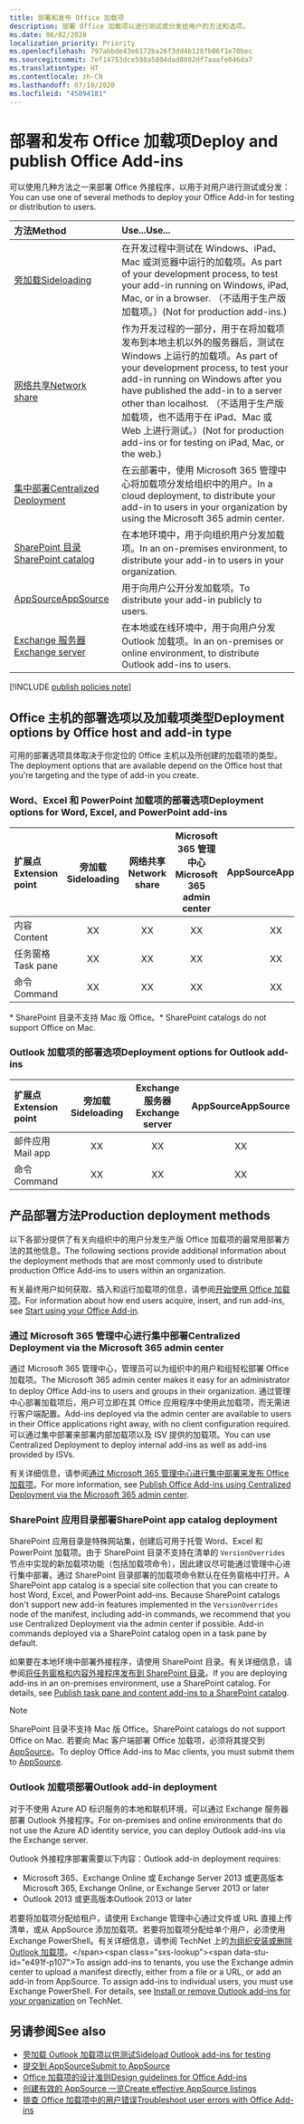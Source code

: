 ```yaml
---
title: 部署和发布 Office 加载项
description: 部署 Office 加载项以进行测试或分发给用户的方法和选项。
ms.date: 06/02/2020
localization_priority: Priority
ms.openlocfilehash: 797abbde43e6172ba26f3dd4b128fb06f1e70bec
ms.sourcegitcommit: 7ef14753dce598a5804dad8802df7aaafe046da7
ms.translationtype: HT
ms.contentlocale: zh-CN
ms.lasthandoff: 07/10/2020
ms.locfileid: "45094181"
---
```

# <a name="deploy-and-publish-office-add-ins"></a><span data-ttu-id="e491f-103">部署和发布 Office 加载项</span><span class="sxs-lookup"><span data-stu-id="e491f-103">Deploy and publish Office Add-ins</span></span>

<span data-ttu-id="e491f-104">可以使用几种方法之一来部署 Office 外接程序，以用于对用户进行测试或分发：</span><span class="sxs-lookup"><span data-stu-id="e491f-104">You can use one of several methods to deploy your Office Add-in for testing or distribution to users.</span></span>

|<span data-ttu-id="e491f-105">**方法**</span><span class="sxs-lookup"><span data-stu-id="e491f-105">**Method**</span></span>|<span data-ttu-id="e491f-106">**Use...**</span><span class="sxs-lookup"><span data-stu-id="e491f-106">**Use...**</span></span>|
|:---------|:------------|
|[<span data-ttu-id="e491f-107">旁加载</span><span class="sxs-lookup"><span data-stu-id="e491f-107">Sideloading</span></span>](../testing/test-debug-office-add-ins.md#sideload-an-office-add-in-for-testing)|<span data-ttu-id="e491f-108">在开发过程中测试在 Windows、iPad、Mac 或浏览器中运行的加载项。</span><span class="sxs-lookup"><span data-stu-id="e491f-108">As part of your development process, to test your add-in running on Windows, iPad, Mac, or in a browser.</span></span> <span data-ttu-id="e491f-109">（不适用于生产版加载项。）</span><span class="sxs-lookup"><span data-stu-id="e491f-109">(Not for production add-ins.)</span></span>|
|[<span data-ttu-id="e491f-110">网络共享</span><span class="sxs-lookup"><span data-stu-id="e491f-110">Network share</span></span>](../testing/create-a-network-shared-folder-catalog-for-task-pane-and-content-add-ins.md)|<span data-ttu-id="e491f-111">作为开发过程的一部分，用于在将加载项发布到本地主机以外的服务器后，测试在 Windows 上运行的加载项。</span><span class="sxs-lookup"><span data-stu-id="e491f-111">As part of your development process, to test your add-in running on Windows after you have published the add-in to a server other than localhost.</span></span> <span data-ttu-id="e491f-112">（不适用于生产版加载项，也不适用于在 iPad、Mac 或 Web 上进行测试。）</span><span class="sxs-lookup"><span data-stu-id="e491f-112">(Not for production add-ins or for testing on iPad, Mac, or the web.)</span></span>|
|[<span data-ttu-id="e491f-113">集中部署</span><span class="sxs-lookup"><span data-stu-id="e491f-113">Centralized Deployment</span></span>](centralized-deployment.md)|<span data-ttu-id="e491f-114">在云部署中，使用 Microsoft 365 管理中心将加载项分发给组织中的用户。</span><span class="sxs-lookup"><span data-stu-id="e491f-114">In a cloud deployment, to distribute your add-in to users in your organization by using the Microsoft 365 admin center.</span></span>|
|[<span data-ttu-id="e491f-115">SharePoint 目录</span><span class="sxs-lookup"><span data-stu-id="e491f-115">SharePoint catalog</span></span>](publish-task-pane-and-content-add-ins-to-an-add-in-catalog.md)|<span data-ttu-id="e491f-116">在本地环境中，用于向组织用户分发加载项。</span><span class="sxs-lookup"><span data-stu-id="e491f-116">In an on-premises environment, to distribute your add-in to users in your organization.</span></span>|
|[<span data-ttu-id="e491f-117">AppSource</span><span class="sxs-lookup"><span data-stu-id="e491f-117">AppSource</span></span>](/office/dev/store/submit-to-appsource-via-partner-center)|<span data-ttu-id="e491f-118">用于向用户公开分发加载项。</span><span class="sxs-lookup"><span data-stu-id="e491f-118">To distribute your add-in publicly to users.</span></span>|
|[<span data-ttu-id="e491f-119">Exchange 服务器</span><span class="sxs-lookup"><span data-stu-id="e491f-119">Exchange server</span></span>](#outlook-add-in-deployment)|<span data-ttu-id="e491f-120">在本地或在线环境中，用于向用户分发 Outlook 加载项。</span><span class="sxs-lookup"><span data-stu-id="e491f-120">In an on-premises or online environment, to distribute Outlook add-ins to users.</span></span>|

[!INCLUDE [publish policies note](../includes/note-publish-policies.md)]

## <a name="deployment-options-by-office-host-and-add-in-type"></a><span data-ttu-id="e491f-121">Office 主机的部署选项以及加载项类型</span><span class="sxs-lookup"><span data-stu-id="e491f-121">Deployment options by Office host and add-in type</span></span>

<span data-ttu-id="e491f-122">可用的部署选项具体取决于你定位的 Office 主机以及所创建的加载项的类型。</span><span class="sxs-lookup"><span data-stu-id="e491f-122">The deployment options that are available depend on the Office host that you're targeting and the type of add-in you create.</span></span>

### <a name="deployment-options-for-word-excel-and-powerpoint-add-ins"></a><span data-ttu-id="e491f-123">Word、Excel 和 PowerPoint 加载项的部署选项</span><span class="sxs-lookup"><span data-stu-id="e491f-123">Deployment options for Word, Excel, and PowerPoint add-ins</span></span>

| <span data-ttu-id="e491f-124">扩展点</span><span class="sxs-lookup"><span data-stu-id="e491f-124">Extension point</span></span> | <span data-ttu-id="e491f-125">旁加载</span><span class="sxs-lookup"><span data-stu-id="e491f-125">Sideloading</span></span> | <span data-ttu-id="e491f-126">网络共享</span><span class="sxs-lookup"><span data-stu-id="e491f-126">Network share</span></span> | <span data-ttu-id="e491f-127">Microsoft 365 管理中心</span><span class="sxs-lookup"><span data-stu-id="e491f-127">Microsoft 365 admin center</span></span> |<span data-ttu-id="e491f-128">AppSource</span><span class="sxs-lookup"><span data-stu-id="e491f-128">AppSource</span></span>   | <span data-ttu-id="e491f-129">SharePoint 目录\*</span><span class="sxs-lookup"><span data-stu-id="e491f-129">SharePoint catalog\*</span></span> |
|:----------------|:-----------:|:-------------:|:-----------------------:|:----------:|:--------------------:|
| <span data-ttu-id="e491f-130">内容</span><span class="sxs-lookup"><span data-stu-id="e491f-130">Content</span></span>         | <span data-ttu-id="e491f-131">X</span><span class="sxs-lookup"><span data-stu-id="e491f-131">X</span></span>           | <span data-ttu-id="e491f-132">X</span><span class="sxs-lookup"><span data-stu-id="e491f-132">X</span></span>             | <span data-ttu-id="e491f-133">X</span><span class="sxs-lookup"><span data-stu-id="e491f-133">X</span></span>                       | <span data-ttu-id="e491f-134">X</span><span class="sxs-lookup"><span data-stu-id="e491f-134">X</span></span>          | <span data-ttu-id="e491f-135">X</span><span class="sxs-lookup"><span data-stu-id="e491f-135">X</span></span>                    |
| <span data-ttu-id="e491f-136">任务窗格</span><span class="sxs-lookup"><span data-stu-id="e491f-136">Task pane</span></span>       | <span data-ttu-id="e491f-137">X</span><span class="sxs-lookup"><span data-stu-id="e491f-137">X</span></span>           | <span data-ttu-id="e491f-138">X</span><span class="sxs-lookup"><span data-stu-id="e491f-138">X</span></span>             | <span data-ttu-id="e491f-139">X</span><span class="sxs-lookup"><span data-stu-id="e491f-139">X</span></span>                       | <span data-ttu-id="e491f-140">X</span><span class="sxs-lookup"><span data-stu-id="e491f-140">X</span></span>          | <span data-ttu-id="e491f-141">X</span><span class="sxs-lookup"><span data-stu-id="e491f-141">X</span></span>                    |
| <span data-ttu-id="e491f-142">命令</span><span class="sxs-lookup"><span data-stu-id="e491f-142">Command</span></span>         | <span data-ttu-id="e491f-143">X</span><span class="sxs-lookup"><span data-stu-id="e491f-143">X</span></span>           | <span data-ttu-id="e491f-144">X</span><span class="sxs-lookup"><span data-stu-id="e491f-144">X</span></span>             | <span data-ttu-id="e491f-145">X</span><span class="sxs-lookup"><span data-stu-id="e491f-145">X</span></span>                       | <span data-ttu-id="e491f-146">X</span><span class="sxs-lookup"><span data-stu-id="e491f-146">X</span></span>          |                      |

<span data-ttu-id="e491f-147">&#42; SharePoint 目录不支持 Mac 版 Office。</span><span class="sxs-lookup"><span data-stu-id="e491f-147">&#42; SharePoint catalogs do not support Office on Mac.</span></span>

### <a name="deployment-options-for-outlook-add-ins"></a><span data-ttu-id="e491f-148">Outlook 加载项的部署选项</span><span class="sxs-lookup"><span data-stu-id="e491f-148">Deployment options for Outlook add-ins</span></span>

| <span data-ttu-id="e491f-149">扩展点</span><span class="sxs-lookup"><span data-stu-id="e491f-149">Extension point</span></span> | <span data-ttu-id="e491f-150">旁加载</span><span class="sxs-lookup"><span data-stu-id="e491f-150">Sideloading</span></span> | <span data-ttu-id="e491f-151">Exchange 服务器</span><span class="sxs-lookup"><span data-stu-id="e491f-151">Exchange server</span></span> | <span data-ttu-id="e491f-152">AppSource</span><span class="sxs-lookup"><span data-stu-id="e491f-152">AppSource</span></span>    |
|:----------------|:-----------:|:---------------:|:------------:|
| <span data-ttu-id="e491f-153">邮件应用</span><span class="sxs-lookup"><span data-stu-id="e491f-153">Mail app</span></span>        | <span data-ttu-id="e491f-154">X</span><span class="sxs-lookup"><span data-stu-id="e491f-154">X</span></span>           | <span data-ttu-id="e491f-155">X</span><span class="sxs-lookup"><span data-stu-id="e491f-155">X</span></span>               | <span data-ttu-id="e491f-156">X</span><span class="sxs-lookup"><span data-stu-id="e491f-156">X</span></span>            |
| <span data-ttu-id="e491f-157">命令</span><span class="sxs-lookup"><span data-stu-id="e491f-157">Command</span></span>         | <span data-ttu-id="e491f-158">X</span><span class="sxs-lookup"><span data-stu-id="e491f-158">X</span></span>           | <span data-ttu-id="e491f-159">X</span><span class="sxs-lookup"><span data-stu-id="e491f-159">X</span></span>               | <span data-ttu-id="e491f-160">X</span><span class="sxs-lookup"><span data-stu-id="e491f-160">X</span></span>            |

## <a name="production-deployment-methods"></a><span data-ttu-id="e491f-161">产品部署方法</span><span class="sxs-lookup"><span data-stu-id="e491f-161">Production deployment methods</span></span>

<span data-ttu-id="e491f-162">以下各部分提供了有关向组织中的用户分发生产版 Office 加载项的最常用部署方法的其他信息。</span><span class="sxs-lookup"><span data-stu-id="e491f-162">The following sections provide additional information about the deployment methods that are most commonly used to distribute production Office Add-ins to users within an organization.</span></span>

<span data-ttu-id="e491f-163">有关最终用户如何获取、插入和运行加载项的信息，请参阅[开始使用 Office 加载项](https://support.office.com/article/start-using-your-office-add-in-82e665c4-6700-4b56-a3f3-ef5441996862)。</span><span class="sxs-lookup"><span data-stu-id="e491f-163">For information about how end users acquire, insert, and run add-ins, see [Start using your Office Add-in](https://support.office.com/article/start-using-your-office-add-in-82e665c4-6700-4b56-a3f3-ef5441996862).</span></span>

### <a name="centralized-deployment-via-the-microsoft-365-admin-center"></a><span data-ttu-id="e491f-164">通过 Microsoft 365 管理中心进行集中部署</span><span class="sxs-lookup"><span data-stu-id="e491f-164">Centralized Deployment via the Microsoft 365 admin center</span></span>

<span data-ttu-id="e491f-165">通过 Microsoft 365 管理中心，管理员可以为组织中的用户和组轻松部署 Office 加载项。</span><span class="sxs-lookup"><span data-stu-id="e491f-165">The Microsoft 365 admin center makes it easy for an administrator to deploy Office Add-ins to users and groups in their organization.</span></span> <span data-ttu-id="e491f-166">通过管理中心部署加载项后，用户可立即在其 Office 应用程序中使用此加载项，而无需进行客户端配置。</span><span class="sxs-lookup"><span data-stu-id="e491f-166">Add-ins deployed via the admin center are available to users in their Office applications right away, with no client configuration required.</span></span> <span data-ttu-id="e491f-167">可以通过集中部署来部署内部加载项以及 ISV 提供的加载项。</span><span class="sxs-lookup"><span data-stu-id="e491f-167">You can use Centralized Deployment to deploy internal add-ins as well as add-ins provided by ISVs.</span></span>

<span data-ttu-id="e491f-168">有关详细信息，请参阅[通过 Microsoft 365 管理中心进行集中部署来发布 Office 加载项](centralized-deployment.md)。</span><span class="sxs-lookup"><span data-stu-id="e491f-168">For more information, see [Publish Office Add-ins using Centralized Deployment via the Microsoft 365 admin center](centralized-deployment.md).</span></span>

### <a name="sharepoint-app-catalog-deployment"></a><span data-ttu-id="e491f-169">SharePoint 应用目录部署</span><span class="sxs-lookup"><span data-stu-id="e491f-169">SharePoint app catalog deployment</span></span>

<span data-ttu-id="e491f-p104">SharePoint 应用目录是特殊网站集，创建后可用于托管 Word、Excel 和 PowerPoint 加载项。由于 SharePoint 目录不支持在清单的 `VersionOverrides` 节点中实现的新加载项功能（包括加载项命令），因此建议尽可能通过管理中心进行集中部署。通过 SharePoint 目录部署的加载项命令默认在任务窗格中打开。</span><span class="sxs-lookup"><span data-stu-id="e491f-p104">A SharePoint app catalog is a special site collection that you can create to host Word, Excel, and PowerPoint add-ins. Because SharePoint catalogs don't support new add-in features implemented in the `VersionOverrides` node of the manifest, including add-in commands, we recommend that you use Centralized Deployment via the admin center if possible. Add-in commands deployed via a SharePoint catalog open in a task pane by default.</span></span>

<span data-ttu-id="e491f-p105">如果要在本地环境中部署外接程序，请使用 SharePoint 目录。有关详细信息，请参阅[将任务窗格和内容外接程序发布到 SharePoint 目录](publish-task-pane-and-content-add-ins-to-an-add-in-catalog.md)。</span><span class="sxs-lookup"><span data-stu-id="e491f-p105">If you are deploying add-ins in an on-premises environment, use a SharePoint catalog. For details, see [Publish task pane and content add-ins to a SharePoint catalog](publish-task-pane-and-content-add-ins-to-an-add-in-catalog.md).</span></span>

> [!NOTE]
> <span data-ttu-id="e491f-174">SharePoint 目录不支持 Mac 版 Office。</span><span class="sxs-lookup"><span data-stu-id="e491f-174">SharePoint catalogs do not support Office on Mac.</span></span> <span data-ttu-id="e491f-175">若要向 Mac 客户端部署 Office 加载项，必须将其提交到 [AppSource](/office/dev/store/submit-to-the-office-store)。</span><span class="sxs-lookup"><span data-stu-id="e491f-175">To deploy Office Add-ins to Mac clients, you must submit them to [AppSource](/office/dev/store/submit-to-the-office-store).</span></span>

### <a name="outlook-add-in-deployment"></a><span data-ttu-id="e491f-176">Outlook 加载项部署</span><span class="sxs-lookup"><span data-stu-id="e491f-176">Outlook add-in deployment</span></span>

<span data-ttu-id="e491f-177">对于不使用 Azure AD 标识服务的本地和联机环境，可以通过 Exchange 服务器部署 Outlook 外接程序。</span><span class="sxs-lookup"><span data-stu-id="e491f-177">For on-premises and online environments that do not use the Azure AD identity service, you can deploy Outlook add-ins via the Exchange server.</span></span>

<span data-ttu-id="e491f-178">Outlook 外接程序部署需要以下内容：</span><span class="sxs-lookup"><span data-stu-id="e491f-178">Outlook add-in deployment requires:</span></span>

- <span data-ttu-id="e491f-179">Microsoft 365、Exchange Online 或 Exchange Server 2013 或更高版本</span><span class="sxs-lookup"><span data-stu-id="e491f-179">Microsoft 365, Exchange Online, or Exchange Server 2013 or later</span></span>
- <span data-ttu-id="e491f-180">Outlook 2013 或更高版本</span><span class="sxs-lookup"><span data-stu-id="e491f-180">Outlook 2013 or later</span></span>

<span data-ttu-id="e491f-p107">若要将加载项分配给租户，请使用 Exchange 管理中心通过文件或 URL 直接上传清单，或从 AppSource 添加加载项。若要将加载项分配给单个用户，必须使用 Exchange PowerShell。有关详细信息，请参阅 TechNet 上的[为组织安装或删除 Outlook 加载项](https://technet.microsoft.com/library/jj943752(v=exchg.150).aspx)。</span><span class="sxs-lookup"><span data-stu-id="e491f-p107">To assign add-ins to tenants, you use the Exchange admin center to upload a manifest directly, either from a file or a URL, or add an add-in from AppSource. To assign add-ins to individual users, you must use Exchange PowerShell. For details, see [Install or remove Outlook add-ins for your organization](https://technet.microsoft.com/library/jj943752(v=exchg.150).aspx) on TechNet.</span></span>

## <a name="see-also"></a><span data-ttu-id="e491f-184">另请参阅</span><span class="sxs-lookup"><span data-stu-id="e491f-184">See also</span></span>

- [<span data-ttu-id="e491f-185">旁加载 Outlook 加载项以供测试</span><span class="sxs-lookup"><span data-stu-id="e491f-185">Sideload Outlook add-ins for testing</span></span>](../testing/create-a-network-shared-folder-catalog-for-task-pane-and-content-add-ins.md)
- <span data-ttu-id="e491f-186">[提交到 AppSource][AppSource]</span><span class="sxs-lookup"><span data-stu-id="e491f-186">[Submit to AppSource][AppSource]</span></span>
- [<span data-ttu-id="e491f-187">Office 加载项的设计准则</span><span class="sxs-lookup"><span data-stu-id="e491f-187">Design guidelines for Office Add-ins</span></span>](../design/add-in-design.md)
- [<span data-ttu-id="e491f-188">创建有效的 AppSource 一览</span><span class="sxs-lookup"><span data-stu-id="e491f-188">Create effective AppSource listings</span></span>](/office/dev/store/create-effective-office-store-listings)
- [<span data-ttu-id="e491f-189">排查 Office 加载项中的用户错误</span><span class="sxs-lookup"><span data-stu-id="e491f-189">Troubleshoot user errors with Office Add-ins</span></span>](../testing/testing-and-troubleshooting.md)

[AppSource]: /office/dev/store/submit-to-appsource-via-partner-center
[Office Add-in host and platform availability]: ../overview/office-add-in-availability
